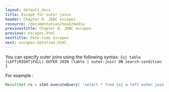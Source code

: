```yaml
---
layout: default_docs
title: Escape for outer joins
header: Chapter 8. JDBC escapes
resource: /documentation/head/media
previoustitle: Chapter 8. JDBC escapes
previous: escapes.html
nexttitle: Date-time escapes
next: escapes-datetime.html
---
```


You can specify outer joins using the following syntax: `{oj table (LEFT|RIGHT|FULL) OUTER JOIN (table | outer-join)
ON search-condition  }`

For example :

```java
ResultSet rs = stmt.executeQuery( "select * from {oj a left outer join b on (a.i=b.i)} ");
```
